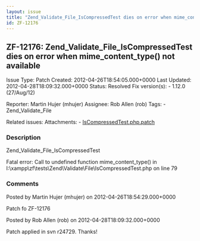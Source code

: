 ```yaml
---
layout: issue
title: "Zend_Validate_File_IsCompressedTest dies on error when mime_content_type() not available"
id: ZF-12176
---
```


ZF-12176: Zend\_Validate\_File\_IsCompressedTest dies on error when mime\_content\_type() not available
-------------------------------------------------------------------------------------------------------

 Issue Type: Patch Created: 2012-04-26T18:54:05.000+0000 Last Updated: 2012-04-28T18:09:32.000+0000 Status: Resolved Fix version(s): - 1.12.0 (27/Aug/12)
 
 Reporter:  Martin Hujer (mhujer)  Assignee:  Rob Allen (rob)  Tags: - Zend\_Validate\_File
 
 Related issues: 
 Attachments: - [IsCompressedTest.php.patch](/issues/secure/attachment/15039/IsCompressedTest.php.patch)
 
### Description

Zend\_Validate\_File\_IsCompressedTest

Fatal error: Call to undefined function mime\_content\_type() in I:\\xampp\\zf\\tests\\Zend\\Validate\\File\\IsCompressedTest.php on line 79

 

 

### Comments

Posted by Martin Hujer (mhujer) on 2012-04-26T18:54:29.000+0000

Patch fo ZF-12176

 

 

Posted by Rob Allen (rob) on 2012-04-28T18:09:32.000+0000

Patch applied in svn r24729. Thanks!

 

 